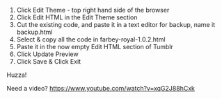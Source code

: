 
1) Click Edit Theme - top right hand side of the browser
2) Click Edit HTML in the Edit Theme section
3) Cut the existing code, and paste it in a text editor for backup, name it backup.html
4) Select & copy all the code in farbey-royal-1.0.2.html
5) Paste it in the now empty Edit HTML section of Tumblr
6) Click Update Preview
7) Click Save & Click Exit

Huzza!

Need a video?
https://www.youtube.com/watch?v=xqG2J88hCxk
